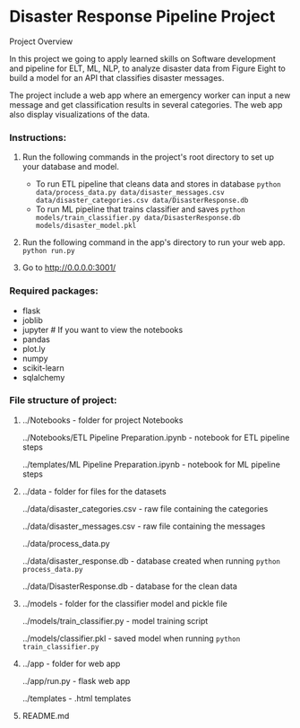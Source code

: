 # Disaster Response Pipeline Project

Project Overview

In this project we going to apply learned skills on Software development and pipeline for ELT, ML, NLP, to analyze disaster data from Figure Eight to build a model for an API that classifies disaster messages. 

The project include a web app where an emergency worker can input a new message and get classification results in several categories. The web app also display visualizations of the data. 

### Instructions:
1. Run the following commands in the project's root directory to set up your database and model.

    - To run ETL pipeline that cleans data and stores in database
        `python data/process_data.py data/disaster_messages.csv data/disaster_categories.csv data/DisasterResponse.db`
    - To run ML pipeline that trains classifier and saves
        `python models/train_classifier.py data/DisasterResponse.db models/disaster_model.pkl`

2. Run the following command in the app's directory to run your web app.
    `python run.py`

3. Go to http://0.0.0.0:3001/

### Required packages:

- flask
- joblib
- jupyter # If you want to view the notebooks
- pandas
- plot.ly
- numpy
- scikit-learn
- sqlalchemy

### File structure of project:

1.  ../Notebooks - folder for project Notebooks

    ../Notebooks/ETL Pipeline Preparation.ipynb - notebook for ETL pipeline steps
    
    ../templates/ML Pipeline Preparation.ipynb - notebook for ML pipeline steps

    

2.  ../data - folder for files for the datasets

    ../data/disaster_categories.csv - raw file containing the categories
    
    ../data/disaster_messages.csv - raw file containing the messages
    
    ../data/process_data.py
    
    ../data/disaster_response.db - database created when running `python process_data.py`
    
    ../data/DisasterResponse.db - database for the clean data

    

3.  ../models - folder for the classifier model and pickle file

    ../models/train_classifier.py - model training script
    
    ../models/classifier.pkl - saved model when running `python train_classifier.py`
    


4.  ../app - folder for web app

    ../app/run.py - flask web app
    
    ../templates - .html templates


    

5.  README.md

